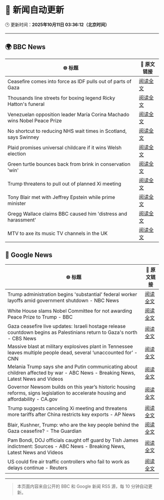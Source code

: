 # 🧠 新闻自动更新

🕒 更新时间：**2025年10月11日 03:36:12（北京时间）**

---

## 🌍 BBC News

| 🌐 标题 | 🔗 原文链接 |
|--------|-------------|
| Ceasefire comes into force as IDF pulls out of parts of Gaza | [阅读全文](https://www.bbc.com/news/articles/cjw7jp2pxnpo?at_medium=RSS&at_campaign=rss) |
| Thousands line streets for boxing legend Ricky Hatton's funeral | [阅读全文](https://www.bbc.com/news/articles/cvgq2z68n02o?at_medium=RSS&at_campaign=rss) |
| Venezuelan opposition leader María Corina Machado wins Nobel Peace Prize | [阅读全文](https://www.bbc.com/news/articles/c70821201ego?at_medium=RSS&at_campaign=rss) |
| No shortcut to reducing NHS wait times in Scotland, says Swinney | [阅读全文](https://www.bbc.com/news/articles/cdr614l6ezlo?at_medium=RSS&at_campaign=rss) |
| Plaid promises universal childcare if it wins Welsh election | [阅读全文](https://www.bbc.com/news/articles/cewnv2xprzko?at_medium=RSS&at_campaign=rss) |
| Green turtle bounces back from brink in conservation 'win' | [阅读全文](https://www.bbc.com/news/articles/cg426qqqqnro?at_medium=RSS&at_campaign=rss) |
| Trump threatens to pull out of planned Xi meeting | [阅读全文](https://www.bbc.com/news/articles/cn4wkd7729po?at_medium=RSS&at_campaign=rss) |
| Tony Blair met with Jeffrey Epstein while prime minister | [阅读全文](https://www.bbc.com/news/articles/c5yk16gpxj0o?at_medium=RSS&at_campaign=rss) |
| Gregg Wallace claims BBC caused him 'distress and harassment' | [阅读全文](https://www.bbc.com/news/articles/cg7dlem0vdno?at_medium=RSS&at_campaign=rss) |
| MTV to axe its music TV channels in the UK | [阅读全文](https://www.bbc.com/news/articles/cdr612yz8p0o?at_medium=RSS&at_campaign=rss) |

## 📰 Google News

| 🌐 标题 | 🔗 原文链接 |
|--------|-------------|
| Trump administration begins 'substantial' federal worker layoffs amid government shutdown - NBC News | [阅读全文](https://news.google.com/rss/articles/CBMixAFBVV95cUxNYkhFMHVaNE11THVIWU42UEd3dEJncU1uRV9rVk90d2lNMUw4aHA0OE5iUWJoS3N1aUY0YkZxSlRrTktBbGxtVXBybkx5dk8tczRSLUNQbXRnSllJN0Z6N0NhVThudXlVdHlVcDlxUzQ2b3NPT1ZIUXZmRlJIcU81NUstdk9xX25lNmNWaF8tb2pnWlIyS0o3TDVKQWJkNzdGY2lRalNwQnRteGtiRUFMZnd5aGU5YWxINXNyeFU4UDVJNkhw0gFWQVVfeXFMUHh3UWFPeDFRUUp5Zk83WXpiNGdrWERHNFlhNzRCMUZ1NUg4NDlLdVhreVRWZ1gtODNyTWtZdzdpbk16aDhLTnpzdWlIaTJiVUJaMmJvZ3c?oc=5) |
| White House slams Nobel Committee for not awarding Peace Prize to Trump - BBC | [阅读全文](https://news.google.com/rss/articles/CBMiWkFVX3lxTFBEUy1nRmUySDVkVGlnYTlnWmpRNDJVR21PRGI1RUhTWWYxRTdfQ1N5SjgzMUZIOVhzRFlEYkNRRjZOVG5YWUl2T1Q4R1ZpUm9ZZWpsZW1keUdDZ9IBX0FVX3lxTFA1QU1zakt4SmV0THZsUUh0cEEycjlXN1NCa3VGVDFEMTlpNTF2NkpZd08ta0liUVpZYXViYXBFZXJqVG5vT3JZTmYxMlI2ek80X2thWGttVHlTcHlUTXFn?oc=5) |
| Gaza ceasefire live updates: Israeli hostage release countdown begins as Palestinians return to Gaza's north - CBS News | [阅读全文](https://news.google.com/rss/articles/CBMimwFBVV95cUxQeVlDWW1NOEI5WS1yalVhb09BdVdIZU5SSDdGUHFlRXhLOTVVNDNEWmctcGx1cjNkTk5RcThUc3RvNktxRDM2RkJydkVzMFRETlFockhzQkdxV2FuRnNKdElKNnJNREdGWlFzLXJTSGNEeXE5bkpqWTQxdGVJVFhNU01nT2hKMzd4UUk1dUhsZ2NOZEVRRF9LeVBQQdIBoAFBVV95cUxNWGx1VzRPdTA5a0hraGsyclBraV9HRUFHc3U5QWp1b01UOHdobmhQUnVPNk03aGl5ZGswZ0VyTkNsVlhRSFlfaEQwRWdFWjJ5UG5tTHMycVhXOFM2LXVzYnl5b3RxYXRucUhpVnVKRGpDUWI0bWJ2c19zOC1SbU1GWlhNZlR5bWVON3pGSHpOc2EwYzBQa1pDQWJoa012bUNX?oc=5) |
| Massive blast at military explosives plant in Tennessee leaves multiple people dead, several ‘unaccounted for’ - CNN | [阅读全文](https://news.google.com/rss/articles/CBMid0FVX3lxTFBKdklZV19kd2dBWGY1aTJRREZtemJqZW5ST0VhM01TT25feUpyN0pUdFZEdzM2Q1lvazZQWG9hWEw2cUY0VzJnN09QWkp3YV96WXRSaFZnUU9KR3ZFZklnRGYtUG5MYjM1QnM2Z05tb3ZqU3hTSWVB?oc=5) |
| Melania Trump says she and Putin communicating about children affected by war - ABC News - Breaking News, Latest News and Videos | [阅读全文](https://news.google.com/rss/articles/CBMiqgFBVV95cUxOZEhNVUY5MWJ4VHBDUl9rYlpnNUh3Nk92OTV4bDZ6dEtxeklLbEs2a1YxbDdCcWlmOVVIQi1OZzZmOUxpUGplTHRMRklReVVwMmNfbUVMazA0eGpiVDF1RjJOenFqaHNXakVlaXNBRlp1ZzlOSlFwVnpEQTZVN0tFQXhOUThqcFJNTVFTRllkWlhnamVLVTVEaHdqTDN3T0xIYmtocWtvdXZmZ9IBrwFBVV95cUxPU21sRmttdDFqVkJKQlItYXFfaWpYRzB3bG9YNHI0N2NwdlRHbDVUaW9tb0o1MWxfbkwwSVdrcmw1ZFJBTmJuQm01LUJtOGtzVDlUVENHSFBTM1RtaG5CcXJpdE12R0pYRHlidzFkNEV3X2dBaHNreTE0bTJRcFFFaW9VcVJidE9yNjEwZWJlTFplTDVTQ0JVY0EwVHotbW96UERkUUIzZ1YxWnRvdEk4?oc=5) |
| Governor Newsom builds on this year’s historic housing reforms, signs legislation to accelerate housing and affordability - CA.gov | [阅读全文](https://news.google.com/rss/articles/CBMi6gFBVV95cUxPRDluc1pJZmVVNVhfOGpQVW45THlNZ0xFcVlGY2dtbHhkQks2ZjRXY09ueXhPSUFuVnhjS1JBUURWQ0ZqRTJ1cG83VjNKeTZhY19OclNMQ19NV3ZUSjZZQThycmFiVE1IR180dThlWjUwTGxlWHZscGVwRVotX3p0cjBxNmVmS012NGp2VjFMREZLUzhQSVJINl9WS2N2RVBNbk5pSGkxN1lnWlE5MVFNOVo1bF9CZWdTVHZXWFhGT0F5RTZQU3FuWi1GSURfOWw2YmpuODJDby15TGpiTjJZZFZ0QlVaRlROc3c?oc=5) |
| Trump suggests canceling Xi meeting and threatens more tariffs after China restricts key exports - AP News | [阅读全文](https://news.google.com/rss/articles/CBMif0FVX3lxTE14cDFwcENqWVZjSXpxTDVJZU1vNndOY1lLSVIydUJNb2h0VEU2Rmg0WlQ2c1RfN2d2UV83aHhiYWlKeVprUTJXbUlEOUhLOW9CN0dEUzYyLU5Oc2NnMUdhbWhwM3NuWDY5MU1QeDFHT1VmOHE1SzF1NFlGZnNTWTQ?oc=5) |
| Blair, Kushner, Trump: who are the key people behind the Gaza ceasefire? - The Guardian | [阅读全文](https://news.google.com/rss/articles/CBMitAFBVV95cUxOMlhOZF9aNWZCRFhzRGY3Zl8xb1ctUWs3RVMtcUpEelpMcVJ2SjdUU3F2Q0d6VS1QaDMxUWJfZ0Zvb2dFNTBLdFRvMVd4NUw4UWQ5TWg3VmpCWG5qaW13OUQzbTRKQ3ZmbzN3WkUtRkg1SFZGQlVMaDZMWXlpQjEwNFRRb1BHSVZ6Z0RmOGZTMVY0ZlUyNlEyQk5SNXZPdDBXNjF6NWpGTTRzUUtwMDRTQnVGTXY?oc=5) |
| Pam Bondi, DOJ officials caught off guard by Tish James indictment: Sources - ABC News - Breaking News, Latest News and Videos | [阅读全文](https://news.google.com/rss/articles/CBMilAFBVV95cUxNVGEyZWRjX2JtMWNEQVY0RjdxZWh0ekVHR2MzNjdlMGtlcGhQOC12eldpbW9lckJJZE5tQUo5SThwQWZEVWN2YWEyYVNvTTBqSEhDbzFUU2Z2SDhlRVZ4YWNxUmYwVWg4RHItNklvdUhqbE1OUkpVb0tKaFZpeHFkMWFwcjB4VTlRZVNKUklZQ2o3blY50gGaAUFVX3lxTE1YNUNmNTY2bmNFNkswNWFOTkF5a1JOTUstaWZhYzV0VWxZWk1hSHFqNEN0a0hhREt5b3dLVHhyZ1RyRDBfRzZuM2xQN2w5TzA0SnZLcmlRbHcxUFY3MW1ZU1FQV3FUd2k2bVZRX1c3WWpDU1RvM2ZvdnZLNVM3Y2ZFdGJSdWhUbG4wWEh4Mno3cF9vNHF2Vmo3b0E?oc=5) |
| US could fire air traffic controllers who fail to work as delays continue - Reuters | [阅读全文](https://news.google.com/rss/articles/CBMiyAFBVV95cUxNdzlndGJDQTNjekYxbkF5Q21OQzRnWXdRRm5PN1FSNTBLRHNxZDZ0by02LWFYTDJCQk9VZGZSd0FqYTcyN2laT2tiVDJHOTRJbkNwRW9KMlkxVmgtbWhXQlVSaWJkRkxhQ01DTE9TSnpDNWNhZUppbE5iU2h3R3Z1OUVZVXB2SzBibjU5NFpXVUlMLW9BYWlXV3pzOEVjQjUzSmU4OXR6bV9LcU9VYmRwbm9LME92YWNkQTB0eFVjbF95ZHNmVUpnUw?oc=5) |

---
> 本页面内容来自公开的 BBC 和 Google 新闻 RSS 源，每 10 分钟自动更新。